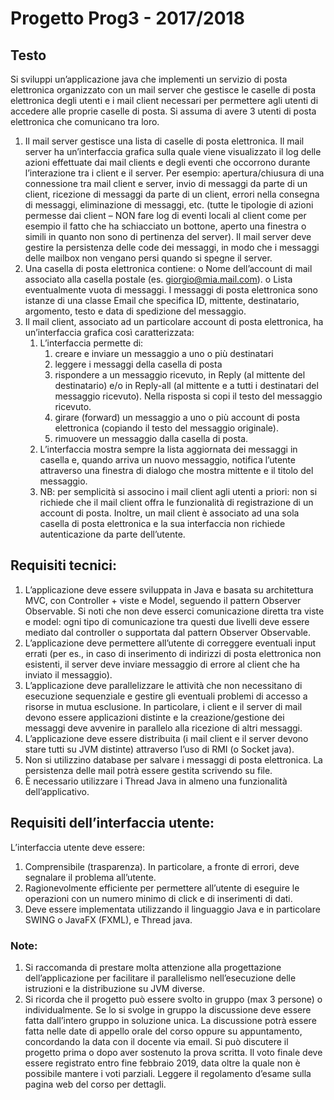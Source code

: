 # Progetto Prog3 - 2017/2018

## Testo
Si sviluppi un’applicazione java che implementi un servizio di posta elettronica
organizzato con un mail server che gestisce le caselle di posta elettronica degli utenti
e i mail client necessari per permettere agli utenti di accedere alle proprie caselle di
posta. Si assuma di avere 3 utenti di posta elettronica che comunicano tra loro.

1. Il mail server gestisce una lista di caselle di posta elettronica. Il mail server ha
    un’interfaccia grafica sulla quale viene visualizzato il log delle azioni effettuate
    dai mail clients e degli eventi che occorrono durante l’interazione tra i client e il
    server. Per esempio: apertura/chiusura di una connessione tra mail client e server,
    invio di messaggi da parte di un client, ricezione di messaggi da parte di un client,
    errori nella consegna di messaggi, eliminazione di messaggi, etc. (tutte le tipologie
    di azioni permesse dai client – NON fare log di eventi locali al client come per
    esempio il fatto che ha schiacciato un bottone, aperto una finestra o simili in
    quanto non sono di pertinenza del server). Il mail server deve gestire la persistenza
    delle code dei messaggi, in modo che i messaggi delle mailbox non vengano persi
    quando si spegne il server.
2. Una casella di posta elettronica contiene:
    o Nome dell’account di mail associato alla casella postale (es.
       giorgio@mia.mail.com).
    o Lista eventualmente vuota di messaggi. I messaggi di posta elettronica
       sono istanze di una classe Email che specifica ID, mittente, destinatario,
       argomento, testo e data di spedizione del messaggio.
3. Il mail client, associato ad un particolare account di posta elettronica, ha
    un’interfaccia grafica così caratterizzata:
    1. L’interfaccia permette di:
          1. creare e inviare un messaggio a uno o più destinatari
          2. leggere i messaggi della casella di posta
          3. rispondere a un messaggio ricevuto, in Reply (al mittente del
             destinatario) e/o in Reply-all (al mittente e a tutti i destinatari del
             messaggio ricevuto). Nella risposta si copi il testo del messaggio
             ricevuto.
          4. girare (forward) un messaggio a uno o più account di posta
             elettronica (copiando il testo del messaggio originale).
          5. rimuovere un messaggio dalla casella di posta.
    2. L’interfaccia mostra sempre la lista aggiornata dei messaggi in casella e,
          quando arriva un nuovo messaggio, notifica l’utente attraverso una finestra
          di dialogo che mostra mittente e il titolo del messaggio.
    3. NB: per semplicità si associno i mail client agli utenti a priori: non si
          richiede che il mail client offra le funzionalità di registrazione di un
          account di posta. Inoltre, un mail client è associato ad una sola casella di
          posta elettronica e la sua interfaccia non richiede autenticazione da parte
          dell’utente.

## Requisiti tecnici:
1. L’applicazione deve essere sviluppata in Java e basata su architettura MVC, con
    Controller + viste e Model, seguendo il pattern Observer Observable. Si noti che
    non deve esserci comunicazione diretta tra viste e model: ogni tipo di comunicazione 
    tra questi due livelli deve essere mediato dal controller o supportata dal pattern 
    Observer Observable.
2. L’applicazione deve permettere all’utente di correggere eventuali input errati (per
    es., in caso di inserimento di indirizzi di posta elettronica non esistenti, il server
    deve inviare messaggio di errore al client che ha inviato il messaggio).
3. L’applicazione deve parallelizzare le attività che non necessitano di esecuzione
    sequenziale e gestire gli eventuali problemi di accesso a risorse in mutua
    esclusione. In particolare, i client e il server di mail devono essere applicazioni
    distinte e la creazione/gestione dei messaggi deve avvenire in parallelo alla
    ricezione di altri messaggi.
4. L’applicazione deve essere distribuita (i mail client e il server devono stare tutti
    su JVM distinte) attraverso l’uso di RMI (o Socket java).
5. Non si utilizzino database per salvare i messaggi di posta elettronica. La
    persistenza delle mail potrà essere gestita scrivendo su file.
6. È necessario utilizzare i Thread Java in almeno una funzionalità dell’applicativo.


## Requisiti dell’interfaccia utente:
L’interfaccia utente deve essere:
1. Comprensibile (trasparenza). In particolare, a fronte di errori, deve
       segnalare il problema all’utente.
2. Ragionevolmente efficiente per permettere all’utente di eseguire le
       operazioni con un numero minimo di click e di inserimenti di dati.
3. Deve essere implementata utilizzando il linguaggio Java e in particolare
       SWING o JavaFX (FXML), e Thread java.


### Note:
1. Si raccomanda di prestare molta attenzione alla progettazione dell’applicazione
    per facilitare il parallelismo nell’esecuzione delle istruzioni e la distribuzione su
    JVM diverse.
1. Si ricorda che il progetto può essere svolto in gruppo (max 3 persone) o
    individualmente. Se lo si svolge in gruppo la discussione deve essere fatta
    dall’intero gruppo in soluzione unica. La discussione potrà essere fatta nelle date
    di appello orale del corso oppure su appuntamento, concordando la data con il
    docente via email. Si può discutere il progetto prima o dopo aver sostenuto la
    prova scritta. Il voto finale deve essere registrato entro fine febbraio 2019, data
    oltre la quale non è possibile mantere i voti parziali. Leggere il regolamento
    d’esame sulla pagina web del corso per dettagli.

